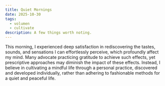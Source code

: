 ```yaml
---
title: Quiet Mornings
date: 2025-10-30
tags:
  - volumen
  - cultivate
description: A few things worth noting.
---
```


This morning, I experienced deep satisfaction in rediscovering the tastes, sounds, and sensations I can effortlessly perceive, which profoundly affect my mind. Many advocate practicing gratitude to achieve such effects, yet prescriptive approaches may diminish the impact of these effects. Instead, I believe in cultivating a mindful life through a personal practice, discovered and developed individually, rather than adhering to fashionable methods for a quiet and peaceful life.

